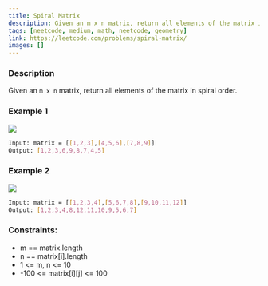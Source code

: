 ```yaml
---
title: Spiral Matrix
description: Given an m x n matrix, return all elements of the matrix in spiral order.
tags: [neetcode, medium, math, neetcode, geometry]
link: https://leetcode.com/problems/spiral-matrix/
images: []
---
```


### Description

Given an `m x n` matrix, return all elements of the matrix in spiral order.

### Example 1

![](https://assets.leetcode.com/uploads/2020/11/13/spiral1.jpg)

```bash
Input: matrix = [[1,2,3],[4,5,6],[7,8,9]]
Output: [1,2,3,6,9,8,7,4,5]
```

### Example 2

![](https://assets.leetcode.com/uploads/2020/11/13/spiral.jpg)

```bash
Input: matrix = [[1,2,3,4],[5,6,7,8],[9,10,11,12]]
Output: [1,2,3,4,8,12,11,10,9,5,6,7]
```

### Constraints:

- m == matrix.length
- n == matrix[i].length
- 1 <= m, n <= 10
- -100 <= matrix[i][j] <= 100